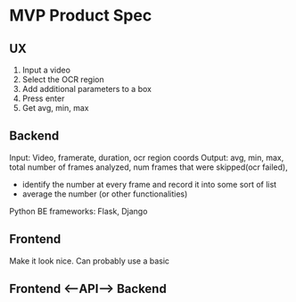 # MVP Product Spec

## UX
1. Input a video
2. Select the OCR region
3. Add additional parameters to a box
4. Press enter
5. Get avg, min, max

## Backend
Input: Video, framerate, duration, ocr region coords
Output: avg, min, max, total number of frames analyzed, num frames that were skipped(ocr failed), 
* identify the number at every frame and record it into some sort of list
* average the number (or other functionalities)

Python BE frameworks: Flask, Django

## Frontend
Make it look nice. Can probably use a basic 


## Frontend <--API--> Backend

